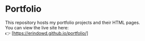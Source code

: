 # Portfolio
This repository hosts my portfolio projects and their HTML pages.  
You can view the live site here:  
👉 [https://erindowd.github.io/portfolio/]
